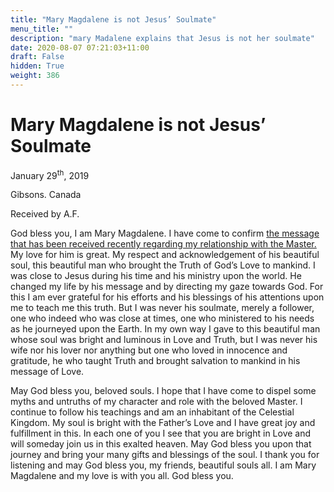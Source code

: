 ```yaml
---
title: "Mary Magdalene is not Jesus’ Soulmate"
menu_title: ""
description: "mary Madalene explains that Jesus is not her soulmate"
date: 2020-08-07 07:21:03+11:00
draft: False
hidden: True
weight: 386
---
```

# Mary Magdalene is not Jesus’ Soulmate

January 29<sup>th</sup>, 2019

Gibsons. Canada

Received by A.F.

God bless you, I am Mary Magdalene. I have come to confirm [the message that has been received recently regarding my relationship with the Master.](/contemporary-messages/messages-sorted-year/messages-2019/jesus-incarnated-with-a-complete-soul-af-27-january-2019/) My love for him is great. My respect and acknowledgement of his beautiful soul, this beautiful man who brought the Truth of God’s Love to mankind. I was close to Jesus during his time and his ministry upon the world. He changed my life by his message and by directing my gaze towards God. For this I am ever grateful for his efforts and his blessings of his attentions upon me to teach me this truth. But I was never his soulmate, merely a follower, one who indeed who was close at times, one who ministered to his needs as he journeyed upon the Earth. In my own way I gave to this beautiful man whose soul was bright and luminous in Love and Truth, but I was never his wife nor his lover nor anything but one who loved in innocence and gratitude, he who taught Truth and brought salvation to mankind in his message of Love. 

May God bless you, beloved souls. I hope that I have come to dispel some myths and untruths of my character and role with the beloved Master. I continue to follow his teachings and am an inhabitant of the Celestial Kingdom. My soul is bright with the Father’s Love and I have great joy and fulfillment in this. In each one of you I see that you are bright in Love and will someday join us in this exalted heaven. May God bless you upon that journey and bring your many gifts and blessings of the soul. I thank you for listening and may God bless you, my friends, beautiful souls all. I am Mary Magdalene and my love is with you all. God bless you. 